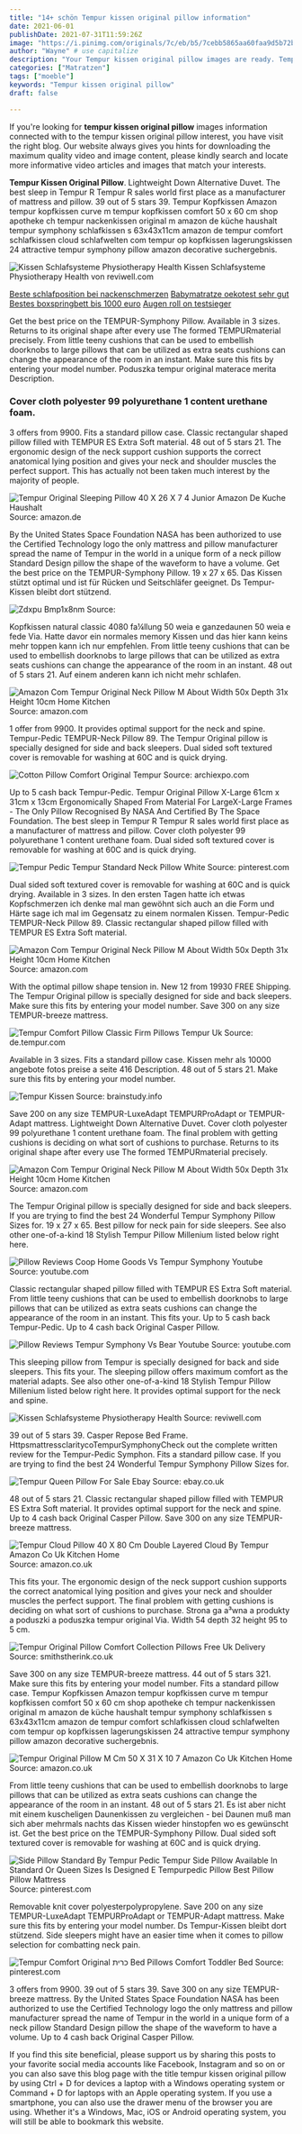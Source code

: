 ```yaml
---
title: "14+ schön Tempur kissen original pillow information"
date: 2021-06-01
publishDate: 2021-07-31T11:59:26Z
image: "https://i.pinimg.com/originals/7c/eb/b5/7cebb5865aa60faa9d5b72b17e9a5c59.jpg"
author: "Wayne" # use capitalize
description: "Your Tempur kissen original pillow images are ready. Tempur kissen original pillow are a topic that is being searched for and liked by netizens now. You can Get the Tempur kissen original pillow files here. Download all free images."
categories: ["Matratzen"]
tags: ["moeble"]
keywords: "Tempur kissen original pillow"
draft: false

---
```


If you're looking for **tempur kissen original pillow** images information connected with to the tempur kissen original pillow interest, you have visit the right  blog. Our website always  gives you  hints  for downloading  the maximum  quality video and image  content, please kindly search and locate more informative video articles and images that match your interests.

**Tempur Kissen Original Pillow**. Lightweight Down Alternative Duvet. The best sleep in Tempur R Tempur R sales world first place as a manufacturer of mattress and pillow. 39 out of 5 stars 39. Tempur Kopfkissen Amazon tempur kopfkissen curve m tempur kopfkissen comfort 50 x 60 cm shop apotheke ch tempur nackenkissen original m amazon de küche haushalt tempur symphony schlafkissen s 63x43x11cm amazon de tempur comfort schlafkissen cloud schlafwelten com tempur op kopfkissen lagerungskissen 24 attractive tempur symphony pillow amazon decorative suchergebnis.

![Kissen Schlafsysteme Physiotherapy Health](https://www.reviwell.com/media/catalog/product/cache/2/small_image/266x247/9df78eab33525d08d6e5fb8d27136e95/b/i/bildschirmfoto_2019-11-28_um_00.39.53.png "Kissen Schlafsysteme Physiotherapy Health")
Kissen Schlafsysteme Physiotherapy Health von reviwell.com

[Beste schlafposition bei nackenschmerzen](/beste-schlafposition-bei-nackenschmerzen/)
[Babymatratze oekotest sehr gut](/babymatratze-oekotest-sehr-gut/)
[Bestes boxspringbett bis 1000 euro](/bestes-boxspringbett-bis-1000-euro/)
[Augen roll on testsieger](/augen-roll-on-testsieger/)

Get the best price on the TEMPUR-Symphony Pillow. Available in 3 sizes. Returns to its original shape after every use The formed TEMPURmaterial precisely. From little teeny cushions that can be used to embellish doorknobs to large pillows that can be utilized as extra seats cushions can change the appearance of the room in an instant. Make sure this fits by entering your model number. Poduszka tempur original materace merita Description.

### Cover cloth polyester 99 polyurethane 1 content urethane foam.

3 offers from 9900. Fits a standard pillow case. Classic rectangular shaped pillow filled with TEMPUR ES Extra Soft material. 48 out of 5 stars 21. The ergonomic design of the neck support cushion supports the correct anatomical lying position and gives your neck and shoulder muscles the perfect support. This has actually not been taken much interest by the majority of people.


![Tempur Original Sleeping Pillow 40 X 26 X 7 4 Junior Amazon De Kuche Haushalt](https://m.media-amazon.com/images/I/51VXL-65DxL._AC_SS450_.jpg "Tempur Original Sleeping Pillow 40 X 26 X 7 4 Junior Amazon De Kuche Haushalt")
Source: amazon.de

By the United States Space Foundation NASA has been authorized to use the Certified Technology logo the only mattress and pillow manufacturer spread the name of Tempur in the world in a unique form of a neck pillow Standard Design pillow the shape of the waveform to have a volume. Get the best price on the TEMPUR-Symphony Pillow. 19 x 27 x 65. Das Kissen stützt optimal und ist für Rücken und Seitschläfer geeignet. Ds Tempur-Kissen bleibt dort stützend.

![Zdxpu Bmp1x8nm](https://i.ebayimg.com/thumbs/images/g/cOcAAOSw7IBgsZsX/s-l300.jpg "Zdxpu Bmp1x8nm")
Source: 

Kopfkissen natural classic 4080 fa¼llung 50 weia e ganzedaunen 50 weia e fede Via. Hatte davor ein normales memory Kissen und das hier kann keins mehr toppen kann ich nur empfehlen. From little teeny cushions that can be used to embellish doorknobs to large pillows that can be utilized as extra seats cushions can change the appearance of the room in an instant. 48 out of 5 stars 21. Auf einem anderen kann ich nicht mehr schlafen.

![Amazon Com Tempur Original Neck Pillow M About Width 50x Depth 31x Height 10cm Home Kitchen](https://images-na.ssl-images-amazon.com/images/I/71IKws-c2sL._AC_SL1500_.jpg "Amazon Com Tempur Original Neck Pillow M About Width 50x Depth 31x Height 10cm Home Kitchen")
Source: amazon.com

1 offer from 9900. It provides optimal support for the neck and spine. Tempur-Pedic TEMPUR-Neck Pillow 89. The Tempur Original pillow is specially designed for side and back sleepers. Dual sided soft textured cover is removable for washing at 60C and is quick drying.

![Cotton Pillow Comfort Original Tempur](https://img.archiexpo.com/images_ae/photo-g/54541-10491147.jpg "Cotton Pillow Comfort Original Tempur")
Source: archiexpo.com

Up to 5 cash back Tempur-Pedic. Tempur Original Pillow X-Large 61cm x 31cm x 13cm Ergonomically Shaped From Material For LargeX-Large Frames - The Only Pillow Recognised By NASA And Certified By The Space Foundation. The best sleep in Tempur R Tempur R sales world first place as a manufacturer of mattress and pillow. Cover cloth polyester 99 polyurethane 1 content urethane foam. Dual sided soft textured cover is removable for washing at 60C and is quick drying.

![Tempur Pedic Tempur Standard Neck Pillow White](https://i.pinimg.com/474x/73/73/f0/7373f0988fd4f911432e26be42e666de.jpg "Tempur Pedic Tempur Standard Neck Pillow White")
Source: pinterest.com

Dual sided soft textured cover is removable for washing at 60C and is quick drying. Available in 3 sizes. In den ersten Tagen hatte ich etwas Kopfschmerzen ich denke mal man gewöhnt sich auch an die Form und Härte sage ich mal im Gegensatz zu einem normalen Kissen. Tempur-Pedic TEMPUR-Neck Pillow 89. Classic rectangular shaped pillow filled with TEMPUR ES Extra Soft material.

![Amazon Com Tempur Original Neck Pillow M About Width 50x Depth 31x Height 10cm Home Kitchen](https://images-na.ssl-images-amazon.com/images/I/61Yffjr5%2BlL._AC_SY450_.jpg "Amazon Com Tempur Original Neck Pillow M About Width 50x Depth 31x Height 10cm Home Kitchen")
Source: amazon.com

With the optimal pillow shape tension in. New 12 from 19930 FREE Shipping. The Tempur Original pillow is specially designed for side and back sleepers. Make sure this fits by entering your model number. Save 300 on any size TEMPUR-breeze mattress.

![Tempur Comfort Pillow Classic Firm Pillows Tempur Uk](https://media.tempur.com/i/tempursealy/UKCOMPILOM/TEMPUR-Comfort-Pillow-Original?$pdp-poi$ "Tempur Comfort Pillow Classic Firm Pillows Tempur Uk")
Source: de.tempur.com

Available in 3 sizes. Fits a standard pillow case. Kissen mehr als 10000 angebote fotos preise a seite 416 Description. 48 out of 5 stars 21. Make sure this fits by entering your model number.

![Tempur Kissen](https://i.otto.de/i/otto/1200cdcb-e26b-5e46-80b0-29eb9db0f664/nackenstuetzkissen-comfort-cloud-schlafkissen-tempur-1-tlg.jpg?$formatz$ "Tempur Kissen")
Source: brainstudy.info

Save 200 on any size TEMPUR-LuxeAdapt TEMPURProAdapt or TEMPUR-Adapt mattress. Lightweight Down Alternative Duvet. Cover cloth polyester 99 polyurethane 1 content urethane foam. The final problem with getting cushions is deciding on what sort of cushions to purchase. Returns to its original shape after every use The formed TEMPURmaterial precisely.

![Amazon Com Tempur Original Neck Pillow M About Width 50x Depth 31x Height 10cm Home Kitchen](https://images-na.ssl-images-amazon.com/images/I/51Cl9CeJpgL._AC_SL1200_.jpg "Amazon Com Tempur Original Neck Pillow M About Width 50x Depth 31x Height 10cm Home Kitchen")
Source: amazon.com

The Tempur Original pillow is specially designed for side and back sleepers. If you are trying to find the best 24 Wonderful Tempur Symphony Pillow Sizes for. 19 x 27 x 65. Best pillow for neck pain for side sleepers. See also other one-of-a-kind 18 Stylish Tempur Pillow Millenium listed below right here.

![Pillow Reviews Coop Home Goods Vs Tempur Symphony Youtube](https://i.ytimg.com/vi/JmnsKd_GrPE/mqdefault.jpg "Pillow Reviews Coop Home Goods Vs Tempur Symphony Youtube")
Source: youtube.com

Classic rectangular shaped pillow filled with TEMPUR ES Extra Soft material. From little teeny cushions that can be used to embellish doorknobs to large pillows that can be utilized as extra seats cushions can change the appearance of the room in an instant. This fits your. Up to 5 cash back Tempur-Pedic. Up to 4 cash back Original Casper Pillow.

![Pillow Reviews Tempur Symphony Vs Bear Youtube](https://i.ytimg.com/vi/8gvGeDwF5mo/maxresdefault.jpg "Pillow Reviews Tempur Symphony Vs Bear Youtube")
Source: youtube.com

This sleeping pillow from Tempur is specially designed for back and side sleepers. This fits your. The sleeping pillow offers maximum comfort as the material adapts. See also other one-of-a-kind 18 Stylish Tempur Pillow Millenium listed below right here. It provides optimal support for the neck and spine.

![Kissen Schlafsysteme Physiotherapy Health](https://www.reviwell.com/media/catalog/product/cache/2/small_image/266x247/9df78eab33525d08d6e5fb8d27136e95/b/i/bildschirmfoto_2019-11-28_um_00.39.53.png "Kissen Schlafsysteme Physiotherapy Health")
Source: reviwell.com

39 out of 5 stars 39. Casper Repose Bed Frame. HttpsmattressclaritycoTempurSymphonyCheck out the complete written review for the Tempur-Pedic Symphon. Fits a standard pillow case. If you are trying to find the best 24 Wonderful Tempur Symphony Pillow Sizes for.

![Tempur Queen Pillow For Sale Ebay](https://i.ebayimg.com/thumbs/images/g/Q5cAAOSw-6xgest8/s-l300.jpg "Tempur Queen Pillow For Sale Ebay")
Source: ebay.co.uk

48 out of 5 stars 21. Classic rectangular shaped pillow filled with TEMPUR ES Extra Soft material. It provides optimal support for the neck and spine. Up to 4 cash back Original Casper Pillow. Save 300 on any size TEMPUR-breeze mattress.

![Tempur Cloud Pillow 40 X 80 Cm Double Layered Cloud By Tempur Amazon Co Uk Kitchen Home](https://images-na.ssl-images-amazon.com/images/I/711y62gM%2BzL._AC_SX466_.jpg "Tempur Cloud Pillow 40 X 80 Cm Double Layered Cloud By Tempur Amazon Co Uk Kitchen Home")
Source: amazon.co.uk

This fits your. The ergonomic design of the neck support cushion supports the correct anatomical lying position and gives your neck and shoulder muscles the perfect support. The final problem with getting cushions is deciding on what sort of cushions to purchase. Strona ga a³wna a produkty a poduszki a poduszka tempur original Via. Width 54 depth 32 height 95 to 5 cm.

![Tempur Original Pillow Comfort Collection Pillows Free Uk Delivery](https://www.smithstherink.co.uk/images/products/zoom/1508921815-58111000.jpg "Tempur Original Pillow Comfort Collection Pillows Free Uk Delivery")
Source: smithstherink.co.uk

Save 300 on any size TEMPUR-breeze mattress. 44 out of 5 stars 321. Make sure this fits by entering your model number. Fits a standard pillow case. Tempur Kopfkissen Amazon tempur kopfkissen curve m tempur kopfkissen comfort 50 x 60 cm shop apotheke ch tempur nackenkissen original m amazon de küche haushalt tempur symphony schlafkissen s 63x43x11cm amazon de tempur comfort schlafkissen cloud schlafwelten com tempur op kopfkissen lagerungskissen 24 attractive tempur symphony pillow amazon decorative suchergebnis.

![Tempur Original Pillow M Cm 50 X 31 X 10 7 Amazon Co Uk Kitchen Home](https://m.media-amazon.com/images/S/aplus-media/vc/7c1043a8-ad67-4c58-a415-46df7099a831.__CR0,0,300,400_PT0_SX300_V1___.jpg "Tempur Original Pillow M Cm 50 X 31 X 10 7 Amazon Co Uk Kitchen Home")
Source: amazon.co.uk

From little teeny cushions that can be used to embellish doorknobs to large pillows that can be utilized as extra seats cushions can change the appearance of the room in an instant. 48 out of 5 stars 21. Es ist aber nicht mit einem kuscheligen Daunenkissen zu vergleichen - bei Daunen muß man sich aber mehrmals nachts das Kissen wieder hinstopfen wo es gewünscht ist. Get the best price on the TEMPUR-Symphony Pillow. Dual sided soft textured cover is removable for washing at 60C and is quick drying.

![Side Pillow Standard By Tempur Pedic Tempur Side Pillow Available In Standard Or Queen Sizes Is Designed E Tempurpedic Pillow Best Pillow Pillow Mattress](https://i.pinimg.com/originals/79/c7/4b/79c74b3e3e7efa3043f959d71971d278.jpg "Side Pillow Standard By Tempur Pedic Tempur Side Pillow Available In Standard Or Queen Sizes Is Designed E Tempurpedic Pillow Best Pillow Pillow Mattress")
Source: pinterest.com

Removable knit cover polyesterpolypropylene. Save 200 on any size TEMPUR-LuxeAdapt TEMPURProAdapt or TEMPUR-Adapt mattress. Make sure this fits by entering your model number. Ds Tempur-Kissen bleibt dort stützend. Side sleepers might have an easier time when it comes to pillow selection for combatting neck pain.

![Tempur Comfort Original כרית Bed Pillows Comfort Toddler Bed](https://i.pinimg.com/originals/7c/eb/b5/7cebb5865aa60faa9d5b72b17e9a5c59.jpg "Tempur Comfort Original כרית Bed Pillows Comfort Toddler Bed")
Source: pinterest.com

3 offers from 9900. 39 out of 5 stars 39. Save 300 on any size TEMPUR-breeze mattress. By the United States Space Foundation NASA has been authorized to use the Certified Technology logo the only mattress and pillow manufacturer spread the name of Tempur in the world in a unique form of a neck pillow Standard Design pillow the shape of the waveform to have a volume. Up to 4 cash back Original Casper Pillow.

If you find this site beneficial, please support us by sharing this posts to your favorite social media accounts like Facebook, Instagram and so on or you can also save this blog page with the title tempur kissen original pillow by using Ctrl + D for devices a laptop with a Windows operating system or Command + D for laptops with an Apple operating system. If you use a smartphone, you can also use the drawer menu of the browser you are using. Whether it's a Windows, Mac, iOS or Android operating system, you will still be able to bookmark this website.
